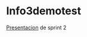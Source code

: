 # Info3demotest
[Presentacion](https://docs.google.com/presentation/d/15jv_QexjXWe6CVZlXEDPKot-3OY5MKu9q9bx-yN-zdw/edit#slide=id.gd9c453428_0_16) de sprint 2 
